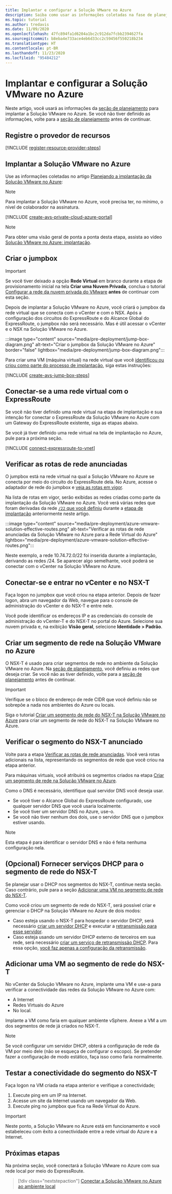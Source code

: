 ```yaml
---
title: Implantar e configurar a Solução VMware no Azure
description: Saiba como usar as informações coletadas na fase de planejamento para implantar a nuvem privada da Solução VMware no Azure.
ms.topic: tutorial
ms.author: tredavis
ms.date: 11/09/2020
ms.openlocfilehash: 47fc894fa1d6204a1bc2c912da7fcbb2394627fa
ms.sourcegitcommit: b8eba4e733ace4eb6d33cc2c59456f550218b234
ms.translationtype: HT
ms.contentlocale: pt-BR
ms.lasthandoff: 11/23/2020
ms.locfileid: "95484212"
---
```

# <a name="deploy-and-configure-azure-vmware-solution"></a>Implantar e configurar a Solução VMware no Azure

Neste artigo, você usará as informações da [seção de planejamento](production-ready-deployment-steps.md) para implantar a Solução VMware no Azure. Se você não tiver definido as informações, volte para a [seção de planejamento](production-ready-deployment-steps.md) antes de continuar.

## <a name="register-the-resource-provider"></a>Registre o provedor de recursos

[!INCLUDE [register-resource-provider-steps](includes/register-resource-provider-steps.md)]


## <a name="deploy-azure-vmware-solution"></a>Implantar a Solução VMware no Azure

Use as informações coletadas no artigo [Planejando a implantação da Solução VMware no Azure](production-ready-deployment-steps.md):

>[!NOTE]
>Para implantar a Solução VMware no Azure, você precisa ter, no mínimo, o nível de colaborador na assinatura.

[!INCLUDE [create-avs-private-cloud-azure-portal](includes/create-private-cloud-azure-portal-steps.md)]

>[!NOTE]
>Para obter uma visão geral de ponta a ponta desta etapa, assista ao vídeo [Solução VMware no Azure: implantação](https://www.youtube.com/embed/gng7JjxgayI).

## <a name="create-the-jump-box"></a>Criar o jumpbox

>[!IMPORTANT]
>Se você tiver deixado a opção **Rede Virtual** em branco durante a etapa de provisionamento inicial na tela **Criar uma Nuvem Privada**, conclua o tutorial [Configurar a rede da nuvem privada do VMware](tutorial-configure-networking.md) **antes** de continuar com esta seção.  

Depois de implantar a Solução VMware no Azure, você criará o jumpbox da rede virtual que se conecta com o vCenter e com o NSX. Após a configuração dos circuitos do ExpressRoute e do Alcance Global do ExpressRoute, o jumpbox não será necessário.  Mas é útil acessar o vCenter e o NSX na Solução VMware no Azure.  

:::image type="content" source="media/pre-deployment/jump-box-diagram.png" alt-text="Criar o jumpbox da Solução VMware no Azure" border="false" lightbox="media/pre-deployment/jump-box-diagram.png":::

Para criar uma VM (máquina virtual) na rede virtual que você [identificou ou criou como parte do processo de implantação](production-ready-deployment-steps.md#azure-virtual-network-to-attach-azure-vmware-solution), siga estas instruções: 

[!INCLUDE [create-avs-jump-box-steps](includes/create-jump-box-steps.md)]

## <a name="connect-to-a-virtual-network-with-expressroute"></a>Conectar-se a uma rede virtual com o ExpressRoute

Se você não tiver definido uma rede virtual na etapa de implantação e sua intenção for conectar o ExpressRoute da Solução VMware no Azure com um Gateway do ExpressRoute existente, siga as etapas abaixo.

Se você já tiver definido uma rede virtual na tela de implantação no Azure, pule para a próxima seção.

[!INCLUDE [connect-expressroute-to-vnet](includes/connect-expressroute-vnet.md)]

## <a name="verify-network-routes-advertised"></a>Verificar as rotas de rede anunciadas

O jumpbox está na rede virtual na qual a Solução VMware no Azure se conecta por meio do circuito do ExpressRoute dela.  No Azure, acesse o adaptador de rede do jumpbox e [veja as rotas em vigor](../virtual-network/manage-route-table.md#view-effective-routes).

Na lista de rotas em vigor, serão exibidas as redes criadas como parte da implantação da Solução VMware no Azure. Você verá várias redes que foram derivadas da rede [`/22` que você definiu](production-ready-deployment-steps.md#ip-address-segment) durante a [etapa de implantação](#deploy-azure-vmware-solution) anteriormente neste artigo.

:::image type="content" source="media/pre-deployment/azure-vmware-solution-effective-routes.png" alt-text="Verificar as rotas de rede anunciadas da Solução VMware no Azure para a Rede Virtual do Azure" lightbox="media/pre-deployment/azure-vmware-solution-effective-routes.png":::

Neste exemplo, a rede 10.74.72.0/22 foi inserida durante a implantação, derivando as redes /24.  Se aparecer algo semelhante, você poderá se conectar com o vCenter na Solução VMware no Azure.

## <a name="connect-and-sign-in-to-vcenter-and-nsx-t"></a>Conectar-se e entrar no vCenter e no NSX-T

Faça logon no jumpbox que você criou na etapa anterior. Depois de fazer logon, abra um navegador da Web, navegue para o console de administração do vCenter e do NSX-T e entre nele.  

Você pode identificar os endereços IP e as credenciais do console de administração do vCenter-T e do NSX-T no portal do Azure.  Selecione sua nuvem privada e, na exibição **Visão geral**, selecione **Identidade > Padrão**. 

## <a name="create-a-network-segment-on-azure-vmware-solution"></a>Criar um segmento de rede na Solução VMware no Azure

O NSX-T é usado para criar segmentos de rede no ambiente da Solução VMware no Azure.  Na [seção de planejamento](production-ready-deployment-steps.md), você definiu as redes que deseja criar.  Se você não as tiver definido, volte para a [seção de planejamento](production-ready-deployment-steps.md) antes de continuar.

>[!IMPORTANT]
>Verifique se o bloco de endereço de rede CIDR que você definiu não se sobrepõe a nada nos ambientes do Azure ou locais.  

Siga o tutorial [Criar um segmento de rede do NSX-T na Solução VMware no Azure](tutorial-nsx-t-network-segment.md) para criar um segmento de rede do NSX-T na Solução VMware no Azure.

## <a name="verify-advertised-nsx-t-segment"></a>Verificar o segmento do NSX-T anunciado

Volte para a etapa [Verificar as rotas de rede anunciadas](#verify-network-routes-advertised). Você verá rotas adicionais na lista, representando os segmentos de rede que você criou na etapa anterior.  

Para máquinas virtuais, você atribuirá os segmentos criados na etapa [Criar um segmento de rede na Solução VMware no Azure](#create-a-network-segment-on-azure-vmware-solution).  

Como o DNS é necessário, identifique qual servidor DNS você deseja usar.  

- Se você tiver o Alcance Global do ExpressRoute configurado, use qualquer servidor DNS que você usaria localmente.  
- Se você tiver um servidor DNS no Azure, use-o.  
- Se você não tiver nenhum dos dois, use o servidor DNS que o jumpbox estiver usando.

>[!NOTE]
>Esta etapa é para identificar o servidor DNS e não é feita nenhuma configuração nela.

## <a name="optional-provide-dhcp-services-to-nsx-t-network-segment"></a>(Opcional) Fornecer serviços DHCP para o segmento de rede do NSX-T

Se planejar usar o DHCP nos segmentos do NSX-T, continue nesta seção. Caso contrário, pule para a seção [Adicionar uma VM no segmento de rede do NSX-T](#add-a-vm-on-the-nsx-t-network-segment).  

Como você criou um segmento de rede do NSX-T, será possível criar e gerenciar o DHCP na Solução VMware no Azure de dois modos:

* Caso esteja usando o NSX-T para hospedar o servidor DHCP, será necessário [criar um servidor DHCP](manage-dhcp.md#create-a-dhcp-server) e executar a [retransmissão para esse servidor](manage-dhcp.md#create-dhcp-relay-service). 
* Caso esteja usando um servidor DHCP externo de terceiros em sua rede, será necessário [criar um serviço de retransmissão DHCP](manage-dhcp.md#create-dhcp-relay-service).  Para essa opção, [você faz apenas a configuração da retransmissão](manage-dhcp.md#create-dhcp-relay-service).


## <a name="add-a-vm-on-the-nsx-t-network-segment"></a>Adicionar uma VM ao segmento de rede do NSX-T

No vCenter da Solução VMware no Azure, implante uma VM e use-a para verificar a conectividade das redes da Solução VMware no Azure com:

- A Internet
- Redes Virtuais do Azure
- No local.  

Implante a VM como faria em qualquer ambiente vSphere.  Anexe a VM a um dos segmentos de rede já criados no NSX-T.  

>[!NOTE]
>Se você configurar um servidor DHCP, obterá a configuração de rede da VM por meio dele (não se esqueça de configurar o escopo).  Se pretender fazer a configuração de modo estático, faça isso como faria normalmente.

## <a name="test-the-nsx-t-segment-connectivity"></a>Testar a conectividade do segmento do NSX-T

Faça logon na VM criada na etapa anterior e verifique a conectividade;

1. Execute ping em um IP na Internet.
2. Acesse um site da Internet usando um navegador da Web.
3. Execute ping no jumpbox que fica na Rede Virtual do Azure.

>[!IMPORTANT]
>Neste ponto, a Solução VMware no Azure está em funcionamento e você estabeleceu com êxito a conectividade entre a rede virtual do Azure e a Internet.

## <a name="next-steps"></a>Próximas etapas

Na próxima seção, você conectará a Solução VMware no Azure com sua rede local por meio do ExpressRoute.
> [!div class="nextstepaction"]
> [Conectar a Solução VMware no Azure ao ambiente local](azure-vmware-solution-on-premises.md)
